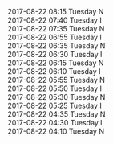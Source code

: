 2017-08-22 08:15 Tuesday  N  
2017-08-22 07:40 Tuesday  I  
2017-08-22 07:35 Tuesday  N  
2017-08-22 06:55 Tuesday  I  
2017-08-22 06:35 Tuesday  N  
2017-08-22 06:30 Tuesday  I  
2017-08-22 06:15 Tuesday  N  
2017-08-22 06:10 Tuesday  I  
2017-08-22 05:55 Tuesday  N  
2017-08-22 05:50 Tuesday  I  
2017-08-22 05:30 Tuesday  N  
2017-08-22 05:25 Tuesday  I  
2017-08-22 04:35 Tuesday  N  
2017-08-22 04:30 Tuesday  I  
2017-08-22 04:10 Tuesday  N  

